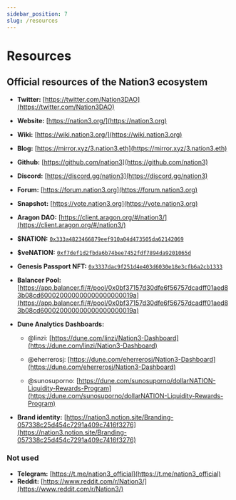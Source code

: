 ```yaml
---
sidebar_position: 7
slug: /resources
---
```


# Resources

## Official resources of the Nation3 ecosystem

- **Twitter:** [https://twitter.com/Nation3DAO](https://twitter.com/Nation3DAO)

- **Website:** [https://nation3.org/](https://nation3.org)

- **Wiki:** [https://wiki.nation3.org/](https://wiki.nation3.org)

- **Blog:** [https://mirror.xyz/3.nation3.eth](https://mirror.xyz/3.nation3.eth)

- **Github:** [https://github.com/nation3](https://github.com/nation3)

- **Discord:** [https://discord.gg/nation3](https://discord.gg/nation3)

- **Forum:** [https://forum.nation3.org](https://forum.nation3.org)

- **Snapshot:** [https://vote.nation3.org](https://vote.nation3.org)

- **Aragon DAO:** [https://client.aragon.org/#/nation3/](https://client.aragon.org/#/nation3/)

- **$NATION:** [`0x333a4823466879eef910a04d473505da62142069`](https://etherscan.io/address/0x333a4823466879eef910a04d473505da62142069)

- **$veNATION:** [`0xf7def1d2fbda6b74bee7452fdf7894da9201065d`](https://etherscan.io/address/0xf7def1d2fbda6b74bee7452fdf7894da9201065d)

- **Genesis Passport NFT:** [`0x3337dac9f251d4e403d6030e18e3cfb6a2cb1333`](https://etherscan.io/address/0x3337dac9f251d4e403d6030e18e3cfb6a2cb1333)

- **Balancer Pool:** [https://app.balancer.fi/#/pool/0x0bf37157d30dfe6f56757dcadff01aed83b08cd600020000000000000000019a](https://app.balancer.fi/#/pool/0x0bf37157d30dfe6f56757dcadff01aed83b08cd600020000000000000000019a)

- **Dune Analytics Dashboards:**

  - @linzi: [https://dune.com/linzi/Nation3-Dashboard](https://dune.com/linzi/Nation3-Dashboard)

  - @eherrerosj: [https://dune.com/eherrerosj/Nation3-Dashboard](https://dune.com/eherrerosj/Nation3-Dashboard)

  - @sunosuporno: [https://dune.com/sunosuporno/dollarNATION-Liquidity-Rewards-Program](https://dune.com/sunosuporno/dollarNATION-Liquidity-Rewards-Program)

- **Brand identity:** [https://nation3.notion.site/Branding-057338c25d454c7291a409c7416f3276](https://nation3.notion.site/Branding-057338c25d454c7291a409c7416f3276)

### Not used

- **Telegram:** [https://t.me/nation3_official](https://t.me/nation3_official)
- **Reddit:** [https://www.reddit.com/r/Nation3/](https://www.reddit.com/r/Nation3/)
